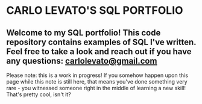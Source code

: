 # CARLO LEVATO'S SQL PORTFOLIO

## Welcome to my SQL portfolio! This code repository contains examples of SQL I've written. Feel free to take a look and reach out if you have any questions: carlolevato@gmail.com

Please note: this is a work in progress! If you somehow happen upon this page while this note is still here, that means you've done something very rare - you witnessed someone right in the middle of learning a new skill! That's pretty cool, isn't it?
